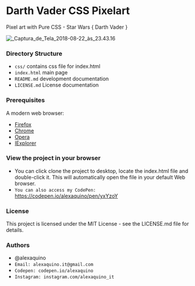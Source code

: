 # Darth Vader CSS Pixelart

Pixel art with Pure CSS - Star Wars { Darth Vader }

![_Captura_de_Tela_2018-08-22_às_23.43.16](/uploads/cca9c021d8b058b633a05b7d85b1a881/_Captura_de_Tela_2018-08-22_às_23.43.16.png)

### Directory Structure

* `css/` contains css file for index.html
* `index.html` main page
* `README.md` development documentation
* `LICENSE.md` License documentation


### Prerequisites

A modern web browser:
* [Firefox] 
* [Chrome] 
* [Opera]
* [IExplorer] 

[Firefox]: https://www.mozilla.org/pt-BR/firefox/new
[Chrome]: https://www.google.com/chrome
[Opera]: http://www.opera.com
[IExplorer]: https://www.microsoft.com/pt-br/download/internet-explorer.aspx


### View the project in your browser

* You can click clone the project to desktop, locate the index.html file and double-click it. This will automatically open the file in your default Web browser. 
* `You can also access my CodePen:` https://codepen.io/alexaquino/pen/yxYzoY

### License

This project is licensed under the MIT License - see the LICENSE.md file for details.

### Authors

* @alexaquino
* `Email: alexaquino.it@gmail.com`
* `Codepen: codepen.io/alexaquino`
* `Instagram: instagram.com/alexaquino_it`
